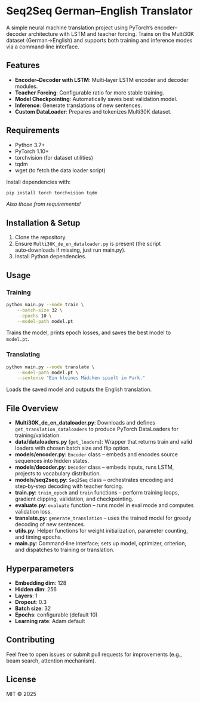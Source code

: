# Seq2Seq German–English Translator

A simple neural machine translation project using PyTorch’s encoder–decoder architecture with LSTM and teacher forcing. Trains on the Multi30K dataset (German→English) and supports both training and inference modes via a command‑line interface.

## Features
- **Encoder–Decoder with LSTM**: Multi‑layer LSTM encoder and decoder modules.
- **Teacher Forcing**: Configurable ratio for more stable training.
- **Model Checkpointing**: Automatically saves best validation model.
- **Inference**: Generate translations of new sentences.
- **Custom DataLoader**: Prepares and tokenizes Multi30K dataset.

## Requirements
- Python 3.7+
- PyTorch 1.10+
- torchvision (for dataset utilities)
- tqdm
- wget (to fetch the data loader script)

Install dependencies with:
```bash
pip install torch torchvision tqdm
```
*Also those from requirements!*

## Installation & Setup
1. Clone the repository.
2. Ensure `Multi30K_de_en_dataloader.py` is present (the script auto‑downloads if missing, just run main.py).
3. Install Python dependencies.

## Usage

### Training
```bash
python main.py --mode train \
    --batch-size 32 \
    --epochs 10 \
    --model-path model.pt
```
Trains the model, prints epoch losses, and saves the best model to `model.pt`.

### Translating
```bash
python main.py --mode translate \
    --model-path model.pt \
    --sentence "Ein kleines Mädchen spielt im Park."
```
Loads the saved model and outputs the English translation.

## File Overview
- **Multi30K_de_en_dataloader.py**: Downloads and defines `get_translation_dataloaders` to produce PyTorch DataLoaders for training/validation.
- **data/dataloaders.py** (`get_loaders`): Wrapper that returns train and valid loaders with chosen batch size and flip option.
- **models/encoder.py**: `Encoder` class – embeds and encodes source sequences into hidden states.
- **models/decoder.py**: `Decoder` class – embeds inputs, runs LSTM, projects to vocabulary distribution.
- **models/seq2seq.py**: `Seq2Seq` class – orchestrates encoding and step‑by‑step decoding with teacher forcing.
- **train.py**: `train_epoch` and `train` functions – perform training loops, gradient clipping, validation, and checkpointing.
- **evaluate.py**: `evaluate` function – runs model in eval mode and computes validation loss.
- **translate.py**: `generate_translation` – uses the trained model for greedy decoding of new sentences.
- **utils.py**: Helper functions for weight initialization, parameter counting, and timing epochs.
- **main.py**: Command‑line interface; sets up model, optimizer, criterion, and dispatches to training or translation.

## Hyperparameters
- **Embedding dim**: 128
- **Hidden dim**: 256
- **Layers**: 1
- **Dropout**: 0.3
- **Batch size**: 32
- **Epochs**: configurable (default 10)
- **Learning rate**: Adam default

## Contributing
Feel free to open issues or submit pull requests for improvements (e.g., beam search, attention mechanism).

## License
MIT © 2025

